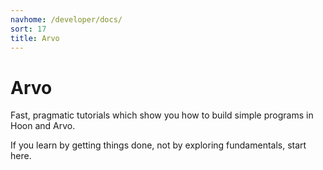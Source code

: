 ```yaml
---
navhome: /developer/docs/
sort: 17
title: Arvo
---
```


# Arvo

Fast, pragmatic tutorials which show you how to build simple programs in Hoon and Arvo.

If you learn by getting things done, not by exploring fundamentals, start here.

<list/>
